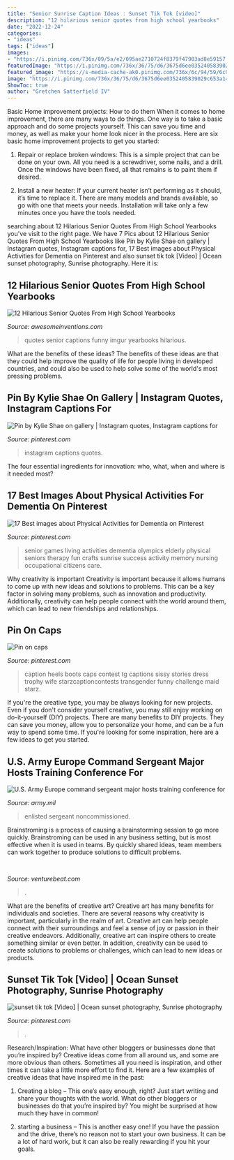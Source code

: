 ```yaml
---
title: "Senior Sunrise Caption Ideas : Sunset Tik Tok [video]"
description: "12 hilarious senior quotes from high school yearbooks"
date: "2022-12-24"
categories:
- "ideas"
tags: ["ideas"]
images:
- "https://i.pinimg.com/736x/09/5a/e2/095ae2710724f8379f47903ad8e59157.jpg"
featuredImage: "https://i.pinimg.com/736x/36/75/d6/3675d6ee0352405839029c653a1484e2.jpg"
featured_image: "https://s-media-cache-ak0.pinimg.com/736x/6c/94/59/6c9459c34a1a9e481d9edcbc331c69e3.jpg"
image: "https://i.pinimg.com/736x/36/75/d6/3675d6ee0352405839029c653a1484e2.jpg"
ShowToc: true
author: "Gretchen Satterfield IV"
---
```



Basic Home improvement projects: How to do them
When it comes to home improvement, there are many ways to do things. One way is to take a basic approach and do some projects yourself. This can save you time and money, as well as make your home look nicer in the process. Here are six basic home improvement projects to get you started:
1) Repair or replace broken windows: This is a simple project that can be done on your own. All you need is a screwdriver, some nails, and a drill. Once the windows have been fixed, all that remains is to paint them if desired.

2) Install a new heater: If your current heater isn’t performing as it should, it’s time to replace it. There are many models and brands available, so go with one that meets your needs. Installation will take only a few minutes once you have the tools needed.

	

		
searching about 12 Hilarious Senior Quotes From High School Yearbooks you've visit to the right page. We have 7 Pics about 12 Hilarious Senior Quotes From High School Yearbooks like Pin by Kylie Shae on gallery | Instagram quotes, Instagram captions for, 17 Best images about Physical Activities for Dementia on Pinterest and also sunset tik tok [Video] | Ocean sunset photography, Sunrise photography. Here it is:
		
    
## 12 Hilarious Senior Quotes From High School Yearbooks

<img loading=lazy src="https://www.awesomeinventions.com/wp-content/uploads/2016/05/year-book-captions-makeup.jpg" onerror="this.onerror=null;this.src='https://tse3.mm.bing.net/th?id=OIP.6V-XEzptDKauIfMZwjHfiAHaJ4&amp;pid=15.1';" alt="12 Hilarious Senior Quotes From High School Yearbooks">

_Source: awesomeinventions.com_

>quotes senior captions funny imgur yearbooks hilarious. 

	

What are the benefits of these ideas?
The benefits of these ideas are that they could help improve the quality of life for people living in developed countries, and could also be used to help solve some of the world's most pressing problems.

    
## Pin By Kylie Shae On Gallery | Instagram Quotes, Instagram Captions For

<img loading=lazy src="https://i.pinimg.com/736x/36/75/d6/3675d6ee0352405839029c653a1484e2.jpg" onerror="this.onerror=null;this.src='https://tse1.mm.bing.net/th?id=OIP.j8HrSqhLVsUec_CpqcYBLAHaNK&amp;pid=15.1';" alt="Pin by Kylie Shae on gallery | Instagram quotes, Instagram captions for">

_Source: pinterest.com_

>instagram captions quotes. 

	

The four essential ingredients for innovation: who, what, when and where is it needed most?
 

    
## 17 Best Images About Physical Activities For Dementia On Pinterest

<img loading=lazy src="https://s-media-cache-ak0.pinimg.com/736x/6c/94/59/6c9459c34a1a9e481d9edcbc331c69e3.jpg" onerror="this.onerror=null;this.src='https://tse3.mm.bing.net/th?id=OIP.V8EBH_DTGfzd2CWH-rvpIQAAAA&amp;pid=15.1';" alt="17 Best images about Physical Activities for Dementia on Pinterest">

_Source: pinterest.com_

>senior games living activities dementia olympics elderly physical seniors therapy fun crafts sunrise success activity memory nursing occupational citizens care. 

	

Why creativity is important
Creativity is important because it allows humans to come up with new ideas and solutions to problems. This can be a key factor in solving many problems, such as innovation and productivity. Additionally, creativity can help people connect with the world around them, which can lead to new friendships and relationships.

    
## Pin On Caps

<img loading=lazy src="https://i.pinimg.com/736x/bb/20/da/bb20daaa34971079f74aa179b1d09db9--caption-contest-tg-caps.jpg" onerror="this.onerror=null;this.src='https://tse4.mm.bing.net/th?id=OIP.LM2je9ceQraGY_KEbdiqzgHaEn&amp;pid=15.1';" alt="Pin on caps">

_Source: pinterest.com_

>caption heels boots caps contest tg captions sissy stories dress trophy wife starzcaptioncontests transgender funny challenge maid starz. 

	

If you're the creative type, you may be always looking for new projects. Even if you don't consider yourself creative, you may still enjoy working on do-it-yourself (DIY) projects. There are many benefits to DIY projects. They can save you money, allow you to personalize your home, and can be a fun way to spend some time. If you're looking for some inspiration, here are a few ideas to get you started.

    
## U.S. Army Europe Command Sergeant Major Hosts Training Conference For

<img loading=lazy src="https://www.army.mil/e2/c/images/2014/02/07/330997/original.jpg" onerror="this.onerror=null;this.src='https://tse4.mm.bing.net/th?id=OIP.sUDA1u2P8eHtI8usFs6_AAHaE7&amp;pid=15.1';" alt="U.S. Army Europe command sergeant major hosts training conference for">

_Source: army.mil_

>enlisted sergeant noncommissioned. 

	

Brainstroming is a process of causing a brainstorming session to go more quickly. Brainstroming can be used in any business setting, but is most effective when it is used in teams. By quickly shared ideas, team members can work together to produce solutions to difficult problems.

    
## 

<img loading=lazy src="https://venturebeat.com/wp-content/uploads/2018/09/IMG_20180903_102707-1.jpg?w=757" onerror="this.onerror=null;this.src='https://tse3.mm.bing.net/th?id=OIP.Dnhhdm2edEw4m6F1HTB_ZgHaF3&amp;pid=15.1';" alt="">

_Source: venturebeat.com_

>. 

	

What are the benefits of creative art?
Creative art has many benefits for individuals and societies. There are several reasons why creativity is important, particularly in the realm of art. Creative art can help people connect with their surroundings and feel a sense of joy or passion in their creative endeavors. Additionally, creative art can inspire others to create something similar or even better. In addition, creativity can be used to create solutions to problems or challenges, which can lead to new ideas or products.

    
## Sunset Tik Tok [Video] | Ocean Sunset Photography, Sunrise Photography

<img loading=lazy src="https://i.pinimg.com/736x/09/5a/e2/095ae2710724f8379f47903ad8e59157.jpg" onerror="this.onerror=null;this.src='https://tse2.mm.bing.net/th?id=OIP.EdIQdEE1pvULC4X6IaNHXgHaNK&amp;pid=15.1';" alt="sunset tik tok [Video] | Ocean sunset photography, Sunrise photography">

_Source: pinterest.com_

>. 

	

Research/Inspiration: What have other bloggers or businesses done that you’re inspired by?
Creative ideas come from all around us, and some are more obvious than others. Sometimes all you need is inspiration, and other times it can take a little more effort to find it. Here are a few examples of creative ideas that have inspired me in the past: 
1. Creating a blog – This one’s easy enough, right? Just start writing and share your thoughts with the world. What do other bloggers or businesses do that you’re inspired by? You might be surprised at how much they have in common! 

2. starting a business – This is another easy one! If you have the passion and the drive, there’s no reason not to start your own business. It can be a lot of hard work, but it can also be really rewarding if you hit your goals.

